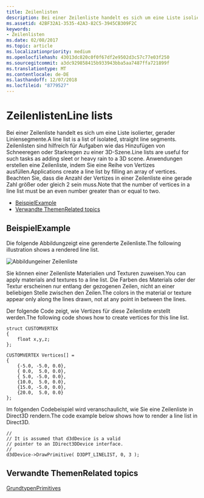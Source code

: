 ```yaml
---
title: Zeilenlisten
description: Bei einer Zeilenliste handelt es sich um eine Liste isolierter, gerader Liniensegmente. Zeilenlisten sind hilfreich für Aufgaben wie das Hinzufügen von Schneeregen oder Starkregen zu einer 3D-Szene. Anwendungen erstellen eine Zeilenliste, indem Sie eine Reihe von Vertizes ausfüllen.
ms.assetid: 42BF32A1-3535-42A3-82C5-3945CB309F2C
keywords:
- Zeilenlisten
ms.date: 02/08/2017
ms.topic: article
ms.localizationpriority: medium
ms.openlocfilehash: 43013dc820c0f0f67df2e9502d3c57c77e03f250
ms.sourcegitcommit: a3dc929858415b933943bba5aa7487ffa721899f
ms.translationtype: MT
ms.contentlocale: de-DE
ms.lasthandoff: 12/07/2018
ms.locfileid: "8779527"
---
```

# <a name="line-lists"></a><span data-ttu-id="41c8e-106">Zeilenlisten</span><span class="sxs-lookup"><span data-stu-id="41c8e-106">Line lists</span></span>


<span data-ttu-id="41c8e-107">Bei einer Zeilenliste handelt es sich um eine Liste isolierter, gerader Liniensegmente.</span><span class="sxs-lookup"><span data-stu-id="41c8e-107">A line list is a list of isolated, straight line segments.</span></span> <span data-ttu-id="41c8e-108">Zeilenlisten sind hilfreich für Aufgaben wie das Hinzufügen von Schneeregen oder Starkregen zu einer 3D-Szene.</span><span class="sxs-lookup"><span data-stu-id="41c8e-108">Line lists are useful for such tasks as adding sleet or heavy rain to a 3D scene.</span></span> <span data-ttu-id="41c8e-109">Anwendungen erstellen eine Zeilenliste, indem Sie eine Reihe von Vertizes ausfüllen.</span><span class="sxs-lookup"><span data-stu-id="41c8e-109">Applications create a line list by filling an array of vertices.</span></span> <span data-ttu-id="41c8e-110">Beachten Sie, dass die Anzahl der Vertizes in einer Zeilenliste eine gerade Zahl größer oder gleich 2 sein muss.</span><span class="sxs-lookup"><span data-stu-id="41c8e-110">Note that the number of vertices in a line list must be an even number greater than or equal to two.</span></span>

-   [<span data-ttu-id="41c8e-111">Beispiel</span><span class="sxs-lookup"><span data-stu-id="41c8e-111">Example</span></span>](#example)
-   [<span data-ttu-id="41c8e-112">Verwandte Themen</span><span class="sxs-lookup"><span data-stu-id="41c8e-112">Related topics</span></span>](#related-topics)

## <a name="span-idexamplespanspan-idexamplespanspan-idexamplespanexample"></a><span data-ttu-id="41c8e-113"><span id="Example"></span><span id="example"></span><span id="EXAMPLE"></span>Beispiel</span><span class="sxs-lookup"><span data-stu-id="41c8e-113"><span id="Example"></span><span id="example"></span><span id="EXAMPLE"></span>Example</span></span>


<span data-ttu-id="41c8e-114">Die folgende Abbildungzeigt eine gerenderte Zeilenliste.</span><span class="sxs-lookup"><span data-stu-id="41c8e-114">The following illustration shows a rendered line list.</span></span>

![Abbildungeiner Zeilenliste](images/linelst.png)

<span data-ttu-id="41c8e-116">Sie können einer Zeilenliste Materialien und Texturen zuweisen.</span><span class="sxs-lookup"><span data-stu-id="41c8e-116">You can apply materials and textures to a line list.</span></span> <span data-ttu-id="41c8e-117">Die Farben des Materials oder der Textur erscheinen nur entlang der gezogenen Zeilen, nicht an einer beliebigen Stelle zwischen den Zeilen.</span><span class="sxs-lookup"><span data-stu-id="41c8e-117">The colors in the material or texture appear only along the lines drawn, not at any point in between the lines.</span></span>

<span data-ttu-id="41c8e-118">Der folgende Code zeigt, wie Vertizes für diese Zeilenliste erstellt werden.</span><span class="sxs-lookup"><span data-stu-id="41c8e-118">The following code shows how to create vertices for this line list.</span></span>

```
struct CUSTOMVERTEX
{
    float x,y,z;
};

CUSTOMVERTEX Vertices[] = 
{
    {-5.0, -5.0, 0.0},
    { 0.0,  5.0, 0.0},
    { 5.0, -5.0, 0.0},
    {10.0,  5.0, 0.0},
    {15.0, -5.0, 0.0},
    {20.0,  5.0, 0.0}
};
```

<span data-ttu-id="41c8e-119">Im folgenden Codebeispiel wird veranschaulicht, wie Sie eine Zeilenliste in Direct3D rendern.</span><span class="sxs-lookup"><span data-stu-id="41c8e-119">The code example below shows how to render a line list in Direct3D.</span></span>

```
//
// It is assumed that d3dDevice is a valid
// pointer to an IDirect3DDevice interface.
//
d3dDevice->DrawPrimitive( D3DPT_LINELIST, 0, 3 );
```

## <a name="span-idrelated-topicsspanrelated-topics"></a><span data-ttu-id="41c8e-120"><span id="related-topics"></span>Verwandte Themen</span><span class="sxs-lookup"><span data-stu-id="41c8e-120"><span id="related-topics"></span>Related topics</span></span>


[<span data-ttu-id="41c8e-121">Grundtypen</span><span class="sxs-lookup"><span data-stu-id="41c8e-121">Primitives</span></span>](primitives.md)

 

 




